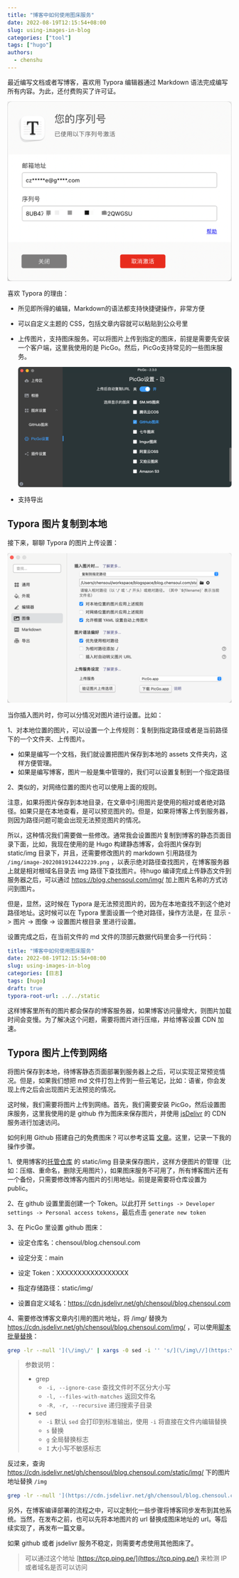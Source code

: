 ```yaml
---
title: "博客中如何使用图床服务"
date: 2022-08-19T12:15:54+08:00
slug: using-images-in-blog
categories: ["tool"]
tags: ["hugo"]
authors:
  - chenshu
---
```


最近编写文档或者写博客，喜欢用 Typora 编辑器通过 Markdown 语法完成编写所有内容。为此，还付费购买了许可证。

![my-typora-license](/img/my-typora-license.png)

喜欢 Typora 的理由：

- 所见即所得的编辑，Markdown的语法都支持快捷键操作，非常方便

- 可以自定义主题的 CSS，包括文章内容就可以粘贴到公众号里

- 上传图片，支持图床服务。可以将图片上传到指定的图床，前提是需要先安装一个客户端，这里我使用的是 PicGo。然后，PicGo支持常见的一些图床服务。

  ![picgo-setting-image-server](/img/picgo-setting-image-server.png)

- 支持导出

## Typora 图片复制到本地

接下来，聊聊 Typora 的图片上传设置：

![typora-setting-image](/img/typora-setting-image.png)

当你插入图片时，你可以分情况对图片进行设置。比如：

1、对本地位置的图片，可以设置一个上传规则：复制到指定路径或者是当前路径下的一个文件夹、上传图片。

- 如果是编写一个文档，我们就设置把图片保存到本地的 assets 文件夹内，这样方便管理。
- 如果是编写博客，图片一般是集中管理的，我们可以设置复制到一个指定路径

2、类似的，对网络位置的图片也可以使用上面的规则。

注意，如果将图片保存到本地目录，在文章中引用图片是使用的相对或者绝对路径。如果只是在本地查看，是可以预览图片的。但是，如果将博客上传到服务器，则因为路径问题可能会出现无法预览图片的情况。



所以，这种情况我们需要做一些修改。通常我会设置图片复制到博客的静态页面目录下面，比如，我现在使用的是 Hugo 构建静态博客，会将图片保存到 static/img 目录下，并且，还需要修改图片的 markdown 引用路径为 `/img/image-20220819124422239.png` ，以表示绝对路径查找图片，在博客服务器上就是相对根域名目录去 img 路径下查找图片。待hugo 编译完成上传静态文件到服务器之后，可以通过 https://blog.chensoul.com/img/ 加上图片名称的方式访问到图片。



但是，显然，这时候在 Typora 是无法预览图片的，因为在本地查找不到这个绝对路径地址。这时候可以在 Typora 里面设置一个绝对路径，操作方法是，在 显示 -> 图片 -> 图像 -> 设置图片根目录 里进行设置。



设置完成之后，在当前文件的 md 文件的顶部元数据代码里会多一行代码：

```yaml
title: "博客中如何使用图床服务"
date: 2022-08-19T12:15:54+08:00
slug: using-images-in-blog
categories: [日志]
tags: [hugo]
draft: true
typora-root-url: ../../static
```

这样博客里所有的图片都会保存的博客服务器，如果博客访问量增大，则图片加载时间会变慢。为了解决这个问题，需要将图片进行压缩，并给博客设置 CDN 加速。

## Typora 图片上传到网络

将图片保存到本地，待博客静态页面部署到服务器上之后，可以实现正常预览情况。但是，如果我们想把 md 文件打包上传到一些云笔记，比如：语雀，你会发现上传之后会出现图片无法预览的情况。



这时候，我们需要将图片上传到网络。首先，我们需要安装 PicGo，然后设置图床服务，这里我使用的是 github 作为图床来保存图片，并使用  [jsDelivr](https://www.jsdelivr.com) 的 CDN 服务进行加速访问。



如何利用 Github 搭建自己的免费图床？可以参考这篇 [文章](https://zhuanlan.zhihu.com/p/353775844)。这里，记录一下我的操作步骤。

1、使用博客的[托管仓库](https://github.com/chensoul/blog.chensoul.com) 的 static/img 目录来保存图片，这样方便图片的管理（比如：压缩、重命名，删除无用图片），如果图床服务不可用了，所有博客图片还有一个备份，只需要修改博客内图片的引用地址。前提是需要将仓库设置为 public。

2、在 github 设置里面创建一个 Token。以此打开 `Settings -> Developer settings -> Personal access tokens`，最后点击 `generate new token`

3、在 PicGo 里设置 github 图床：

- 设定仓库名：chensoul/blog.chensoul.com
- 设定分支：main
- 设定 Token：XXXXXXXXXXXXXXXXX

- 指定存储路径：static/img/
- 设置自定义域名：https://cdn.jsdelivr.net/gh/chensoul/blog.chensoul.com

4、需要修改博客文章内引用的图片地址，将 /img/ 替换为 https://cdn.jsdelivr.net/gh/chensoul/blog.chensoul.com/img/ ，可以使用[脚本批量替换](https://dvel.me/posts/macos-replace-contents-multiple-files/)：

```bash
grep -lr --null '](\/img\/' | xargs -0 sed -i '' 's/](\/img\//](https:\/\/cdn.jsdelivr.net\/gh\/chensoul\/blog.chensoul.com\/static\/img\//g'
```

> 参数说明：
>
> - grep
>   - `-i, --ignore-case` 查找文件时不区分大小写
>   - `-l, --files-with-matches` 返回文件名
>   - `-R, -r, --recursive` 递归搜索子目录
> - sed
>   - `-i` 默认 `sed` 会打印到标准输出，使用 `-i` 将直接在文件内编辑替换
>   - `s` 替换
>   - `g` 全局替换标志
>   - `I` 大小写不敏感标志

反过来，查询 https://cdn.jsdelivr.net/gh/chensoul/blog.chensoul.com/static/img/ 下的图片地址替换 `/img`

```bash
grep -lr --null '](https://cdn.jsdelivr.net/gh/chensoul/blog.chensoul.com/static/img/' | xargs -0 sed -i '' 's/](https:\/\/cdn.jsdelivr.net\/gh\/chensoul\/blog.chensoul.com\/static\/img\//](\/img\//g'
```



另外，在博客编译部署的流程之中，可以定制化一些步骤将博客同步发布到其他系统。当然，在发布之前，也可以先将本地图片的 url 替换成图床地址的 url。等后续实现了，再发布一篇文章。



如果 github 或者 jsdelivr 服务不稳定，则需要考虑使用其他图床了。

> 可以通过这个地址 [https://tcp.ping.pe/](https://tcp.ping.pe/) 来检测 IP 或者域名是否可以访问
